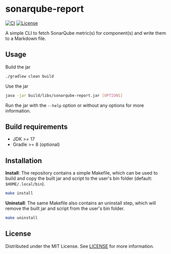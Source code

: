 # sonarqube-report
[![CI](https://github.com/beiertu-mms/cli-app-template/actions/workflows/ci.yaml/badge.svg)](./.github/workflows/ci.yaml)
[![License](https://img.shields.io/github/license/beiertu-mms/sonarqube-report)](./LICENSE)

A simple CLI to fetch SonarQube metric(s) for component(s) and write them to a Markdown file.

## Usage

Build the jar

```sh
./gradlew clean build
```

Use the jar

```sh
java -jar build/libs/sonarqube-report.jar [OPTIONS]
```

Run the jar with the `--help` option or without any options for more information.

## Build requirements
- JDK >= 17
- Gradle >= 8 (optional)

## Installation
**Install**:
The repository contains a simple Makefile, which can be used to build
and copy the built jar and script to the user's bin folder (default: `$HOME/.local/bin`).

```bash
make install
```

**Uninstall**:
The same Makefile also contains an uninstall step,
which will remove the built jar and script from the user's bin folder.

```bash
make uninstall
```

## License
Distributed under the MIT License. See [LICENSE](./LICENSE) for more information.
